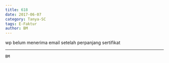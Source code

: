 ```yaml
---
title: 618
date: 2017-06-07
category: Tanya-SC
tags: E-Faktur
author: BM
---
```


wp belum menerima email setelah perpanjang sertifikat

---



`BM`

